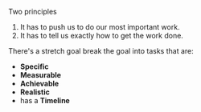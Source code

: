 Two principles
1.  It has to push us to do our most important work.
2.  It has to tell us exactly how to get the work done.

There's a stretch goal
break the goal into tasks that are:
* **Specific**
* **Measurable**
* **Achievable**
* **Realistic**
* has a **Timeline**

